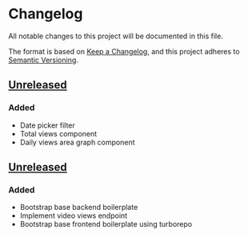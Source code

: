 # Changelog

All notable changes to this project will be documented in this file.

The format is based on [Keep a Changelog](https://keepachangelog.com/en/1.0.0/),
and this project adheres to
[Semantic Versioning](https://semver.org/spec/v2.0.0.html).

## [Unreleased]

### Added

- Date picker filter
- Total views component
- Daily views area graph component


## [Unreleased]

### Added

- Bootstrap base backend boilerplate
- Implement video views endpoint
- Bootstrap base frontend boilerplate using turborepo

[unreleased]: https://github.com/openfun/warren
